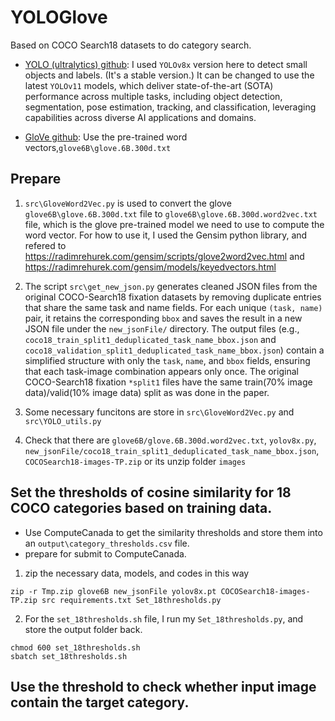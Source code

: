 # YOLOGlove
Based on COCO Search18 datasets to do category search. 
* [YOLO (ultralytics) github](https://github.com/ultralytics/ultralytics): I used `YOLOv8x` version here to detect small objects and labels. (It's a stable version.) It can be changed to use the latest `YOLOv11` models, which deliver state-of-the-art (SOTA) performance across multiple tasks, including object detection, segmentation, pose estimation, tracking, and classification, leveraging capabilities across diverse AI applications and domains.

* [GloVe github](https://github.com/stanfordnlp/GloVe): Use the pre-trained word vectors,`glove6B\glove.6B.300d.txt` 

## Prepare
1. `src\GloveWord2Vec.py` is used to convert the glove `glove6B\glove.6B.300d.txt` file to `glove6B\glove.6B.300d.word2vec.txt` file, which is the glove pre-trained model we need to use to compute the word vector. For how to use it, I used the Gensim python library, and refered to https://radimrehurek.com/gensim/scripts/glove2word2vec.html and https://radimrehurek.com/gensim/models/keyedvectors.html 

2. The script `src\get_new_json.py` generates cleaned JSON files from the original COCO-Search18 fixation datasets by removing duplicate entries that share the same task and name fields. For each unique `(task, name)` pair, it retains the corresponding `bbox` and saves the result in a new JSON file under the `new_jsonFile/` directory. The output files (e.g., `coco18_train_split1_deduplicated_task_name_bbox.json` and `coco18_validation_split1_deduplicated_task_name_bbox.json`) contain a simplified structure with only the `task`, `name`, and `bbox` fields, ensuring that each task-image combination appears only once. The original COCO-Search18 fixation `*split1` files have the same train(70% image data)/valid(10% image data) split as was done in the paper.

3. Some necessary funcitons are store in `src\GloveWord2Vec.py` and `src\YOLO_utils.py`

4. Check that there are 
`glove6B/glove.6B.300d.word2vec.txt`, 
`yolov8x.py`,
`new_jsonFile/coco18_train_split1_deduplicated_task_name_bbox.json`, 
`COCOSearch18-images-TP.zip` or its unzip folder `images`

## Set the thresholds of cosine similarity for 18 COCO categories based on training data.

- Use ComputeCanada to get the similarity thresholds and store them into an `output\category_thresholds.csv` file. 
- prepare for submit to ComputeCanada.  
1. zip the necessary data, models, and codes in this way
```
zip -r Tmp.zip glove6B new_jsonFile yolov8x.pt COCOSearch18-images-TP.zip src requirements.txt Set_18thresholds.py
```
2. For the `set_18thresholds.sh` file, I run my `Set_18thresholds.py`, and store the output folder back. 
```
chmod 600 set_18thresholds.sh
sbatch set_18thresholds.sh
```

## Use the threshold to check whether input image contain the target category. 

